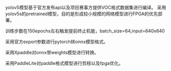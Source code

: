 yolov5模型基于官方发布api以及项目赛事方提供VOC格式数据集进行编译。
采用yolov5s的pretrained模型，目的是形成较小规模的网络模型进行FPGA的优先部署。

训练步数在150epochs左右触发提前终止机能，batch_size=64,input=640x640

采用官方export参数进行pytorch转onnx模型格式。

采用Xpaddle对onnx带weights模型进行转换。

采用PaddleLite对paddle格式模型进行剪枝以及fpga优化。

